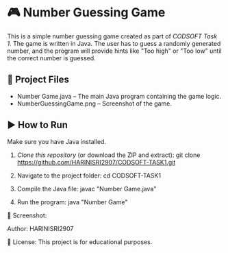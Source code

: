 # 🎮 Number Guessing Game

This is a simple number guessing game created as part of *CODSOFT Task 1*.
The game is written in Java. The user has to guess a randomly generated number, and the program will provide hints like "Too high" or "Too low" until the correct number is guessed.

## 📁 Project Files
- Number Game.java – The main Java program containing the game logic.
- NumberGuessingGame.png – Screenshot of the game.

## ▶ How to Run
Make sure you have Java installed.
1. *Clone this repository* (or download the ZIP and extract):
git clone https://github.com/HARINISRI2907/CODSOFT-TASK1.git

2. Navigate to the project folder:
cd CODSOFT-TASK1

3. Compile the Java file:
javac "Number Game.java"

4. Run the program:
java "Number Game"

📸 Screenshot:

Author:
HARINISRI2907

📄 License:
This project is for educational purposes.
